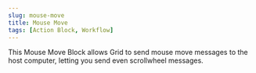 ```yaml
---
slug: mouse-move
title: Mouse Move
tags: [Action Block, Workflow]
---
```


This Mouse Move Block allows Grid to send mouse move messages to the host computer, letting you send even scrollwheel messages.